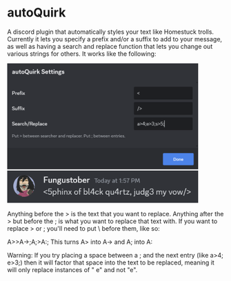 # autoQuirk
A discord plugin that automatically styles your text like Homestuck trolls. Currently it lets you specify a prefix and/or a suffix to add to your message, as well as having a search and replace function that lets you change out various strings for others. It works like the following:

<img width="443" alt="quirk setup screen" src="https://github.com/Fungustober/autoQuirk/blob/main/example%201.png">
<img width="443" alt="quirk example" src="https://github.com/Fungustober/autoQuirk/blob/main/example%202.png">

Anything before the > is the text that you want to replace. Anything after the > but before the ; is what you want to replace that text with. If you want to replace > or ; you'll need to put \ before them, like so:

A\>>A-\>;A\;>A:;     This turns A> into A-> and A; into A:

Warning: If you try placing a space between a ; and the next entry (like a>4; e>3;) then it will factor that space into the text to be replaced, meaning it will only replace instances of " e" and not "e".
